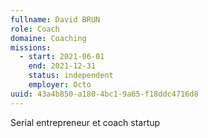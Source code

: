 ```yaml
---
fullname: David BRUN
role: Coach
domaine: Coaching
missions:
  - start: 2021-06-01
    end: 2021-12-31
    status: independent
    employer: Octo
uuid: 43a4b850-a180-4bc1-9a65-f18ddc4716d8
---
```

Serial entrepreneur et coach startup